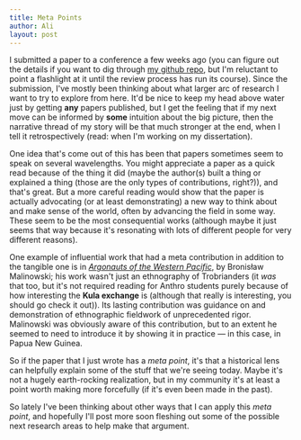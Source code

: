 ```yaml
---
title: Meta Points
author: Ali
layout: post
---
```


I submitted a paper to a conference a few weeks ago
(you can figure out the details if you want to dig through [my github repo], but
I'm reluctant to point a flashlight at it until the review process has run its course).
Since the submission,
I've mostly been thinking about what larger arc of research I want to try to explore from here.
It'd be nice to keep my head above water just by getting **any** papers published,
but I get the feeling that if my next move can be informed by **some** intuition about the big picture,
then the narrative thread of my story will be that much stronger at the end,
when I tell it retrospectively (read: when I'm working on my dissertation).

One idea that's come out of this has been that papers sometimes seem to speak on several wavelengths.
You might appreciate a paper as a quick read because of the thing it did
(maybe the author(s) built a thing or explained a thing
(those are the only types of contributions, right?)),
and that's great.
But a more careful reading would show that
the paper is actually advocating (or at least demonstrating)
a new way to think about and make sense of the world,
often by advancing the field in some way.
These seem to be the most consequential works
(although maybe it just seems that way because
it's resonating with lots of different people for very different reasons).

One example of influential work that had a meta contribution in addition to the tangible one is in
_[Argonauts of the Western Pacific]_,
by Bronisław Malinowski; his work wasn't just an ethnography of Trobrianders
(it _was_ that too, but
it's not required reading for Anthro students purely because of
how interesting the **Kula exchange** is
(although that really is interesting,
you should go check it out)).
Its lasting contribution was guidance on and demonstration of ethnographic fieldwork of unprecedented rigor.
Malinowski was obviously aware of this contribution,
but to an extent he seemed to need to introduce it by showing it in practice — in this case,
in Papua New Guinea.

So if the paper that I just wrote has a _meta point_,
it's that a historical lens can helpfully explain some of the stuff that we're seeing today.
Maybe it's not a hugely earth-rocking realization,
but in my community it's at least a point worth making more forcefully (if it's even been made in the past).

So lately I've been thinking about other ways that I can apply this _meta point_,
and hopefully I'll post more soon fleshing out some of the possible next research areas to help make that argument.

[my github repo]: https://github.com/alialkhatib/papers
[Argonauts of the Western Pacific]: http://collections.stanford.edu/publicdomain/bin/object?00002333
